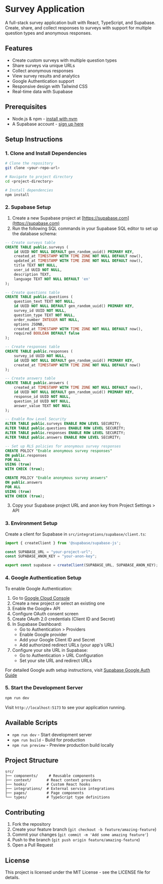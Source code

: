 
# Survey Application

A full-stack survey application built with React, TypeScript, and Supabase. Create, share, and collect responses to surveys with support for multiple question types and anonymous responses.

## Features

- Create custom surveys with multiple question types
- Share surveys via unique URLs
- Collect anonymous responses
- View survey results and analytics
- Google Authentication support
- Responsive design with Tailwind CSS
- Real-time data with Supabase

## Prerequisites

- Node.js & npm - [install with nvm](https://github.com/nvm-sh/nvm#installing-and-updating)
- A Supabase account - [sign up here](https://supabase.com)

## Setup Instructions

### 1. Clone and Install Dependencies

```bash
# Clone the repository
git clone <your-repo-url>

# Navigate to project directory
cd <project-directory>

# Install dependencies
npm install
```

### 2. Supabase Setup

1. Create a new Supabase project at [https://supabase.com](https://supabase.com)
2. Run the following SQL commands in your Supabase SQL editor to set up the database schema:

```sql
-- Create surveys table
CREATE TABLE public.surveys (
    id UUID NOT NULL DEFAULT gen_random_uuid() PRIMARY KEY,
    created_at TIMESTAMP WITH TIME ZONE NOT NULL DEFAULT now(),
    updated_at TIMESTAMP WITH TIME ZONE NOT NULL DEFAULT now(),
    title TEXT NOT NULL,
    user_id UUID NOT NULL,
    description TEXT,
    language TEXT NOT NULL DEFAULT 'en'
);

-- Create questions table
CREATE TABLE public.questions (
    question_text TEXT NOT NULL,
    id UUID NOT NULL DEFAULT gen_random_uuid() PRIMARY KEY,
    survey_id UUID NOT NULL,
    question_type TEXT NOT NULL,
    order_number INTEGER NOT NULL,
    options JSONB,
    created_at TIMESTAMP WITH TIME ZONE NOT NULL DEFAULT now(),
    required BOOLEAN DEFAULT false
);

-- Create responses table
CREATE TABLE public.responses (
    survey_id UUID NOT NULL,
    id UUID NOT NULL DEFAULT gen_random_uuid() PRIMARY KEY,
    created_at TIMESTAMP WITH TIME ZONE NOT NULL DEFAULT now()
);

-- Create answers table
CREATE TABLE public.answers (
    created_at TIMESTAMP WITH TIME ZONE NOT NULL DEFAULT now(),
    id UUID NOT NULL DEFAULT gen_random_uuid() PRIMARY KEY,
    response_id UUID NOT NULL,
    question_id UUID NOT NULL,
    answer_value TEXT NOT NULL
);

-- Enable Row Level Security
ALTER TABLE public.surveys ENABLE ROW LEVEL SECURITY;
ALTER TABLE public.questions ENABLE ROW LEVEL SECURITY;
ALTER TABLE public.responses ENABLE ROW LEVEL SECURITY;
ALTER TABLE public.answers ENABLE ROW LEVEL SECURITY;

-- Set up RLS policies for anonymous survey responses
CREATE POLICY "Enable anonymous survey responses" 
ON public.responses 
FOR ALL
USING (true)
WITH CHECK (true);

CREATE POLICY "Enable anonymous survey answers" 
ON public.answers 
FOR ALL
USING (true)
WITH CHECK (true);
```

3. Copy your Supabase project URL and anon key from Project Settings > API

### 3. Environment Setup

Create a client for Supabase in `src/integrations/supabase/client.ts`:

```typescript
import { createClient } from '@supabase/supabase-js';

const SUPABASE_URL = "your-project-url";
const SUPABASE_ANON_KEY = "your-anon-key";

export const supabase = createClient(SUPABASE_URL, SUPABASE_ANON_KEY);
```

### 4. Google Authentication Setup

To enable Google Authentication:

1. Go to [Google Cloud Console](https://console.cloud.google.com/)
2. Create a new project or select an existing one
3. Enable the Google+ API
4. Configure OAuth consent screen
5. Create OAuth 2.0 credentials (Client ID and Secret)
6. In Supabase Dashboard:
   - Go to Authentication > Providers
   - Enable Google provider
   - Add your Google Client ID and Secret
   - Add authorized redirect URLs (your app's URL)
7. Configure your site URL in Supabase:
   - Go to Authentication > URL Configuration
   - Set your site URL and redirect URLs

For detailed Google auth setup instructions, visit [Supabase Google Auth Guide](https://supabase.com/docs/guides/auth/social-login/auth-google)

### 5. Start the Development Server

```bash
npm run dev
```

Visit `http://localhost:5173` to see your application running.

## Available Scripts

- `npm run dev` - Start development server
- `npm run build` - Build for production
- `npm run preview` - Preview production build locally

## Project Structure

```
src/
├── components/     # Reusable components
├── context/       # React context providers
├── hooks/         # Custom React hooks
├── integrations/  # External service integrations
├── pages/         # Page components
└── types/         # TypeScript type definitions
```

## Contributing

1. Fork the repository
2. Create your feature branch (`git checkout -b feature/amazing-feature`)
3. Commit your changes (`git commit -m 'Add some amazing feature'`)
4. Push to the branch (`git push origin feature/amazing-feature`)
5. Open a Pull Request

## License

This project is licensed under the MIT License - see the LICENSE file for details.

